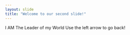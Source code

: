 ```yaml
---
layout: slide
title: "Welcome to our second slide!"
---
```

I AM The Leader of my World
Use the left arrow to go back!
